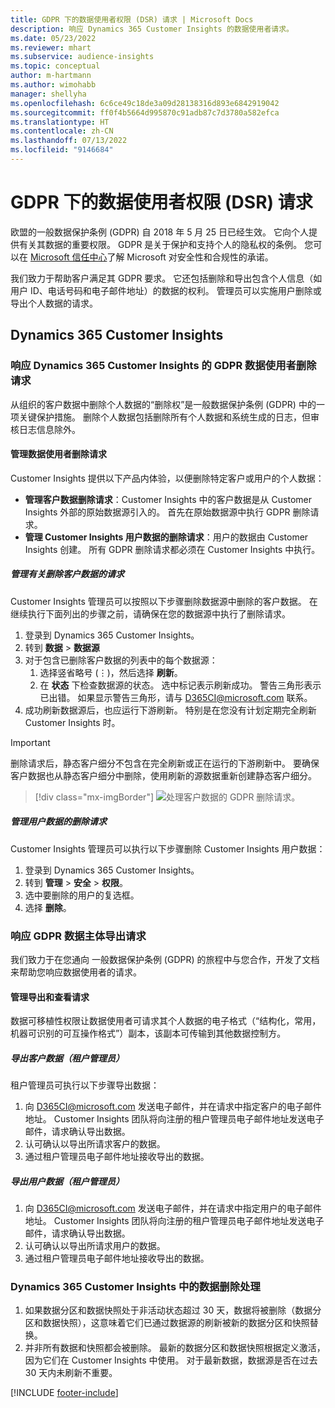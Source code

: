 ```yaml
---
title: GDPR 下的数据使用者权限 (DSR) 请求 | Microsoft Docs
description: 响应 Dynamics 365 Customer Insights 的数据使用者请求。
ms.date: 05/23/2022
ms.reviewer: mhart
ms.subservice: audience-insights
ms.topic: conceptual
author: m-hartmann
ms.author: wimohabb
manager: shellyha
ms.openlocfilehash: 6c6ce49c18de3a09d28138316d893e6842919042
ms.sourcegitcommit: ff0f4b5664d995870c91adb87c7d3780a582efca
ms.translationtype: HT
ms.contentlocale: zh-CN
ms.lasthandoff: 07/13/2022
ms.locfileid: "9146684"
---
```

# <a name="data-subject-rights-dsr-requests-under-gdpr"></a>GDPR 下的数据使用者权限 (DSR) 请求

欧盟的一般数据保护条例 (GDPR) 自 2018 年 5 月 25 日已经生效。 它向个人提供有关其数据的重要权限。 GDPR 是关于保护和支持个人的隐私权的条例。 您可以在 [Microsoft 信任中心](https://www.microsoft.com/trust-center)了解 Microsoft 对安全性和合规性的承诺。

我们致力于帮助客户满足其 GDPR 要求。 它还包括删除和导出包含个人信息（如用户 ID、电话号码和电子邮件地址）的数据的权利。 管理员可以实施用户删除或导出个人数据的请求。

## <a name="dynamics-365-customer-insights"></a>Dynamics 365 Customer Insights

### <a name="responding-to-gdpr-data-subject-delete-requests-for-dynamics-365-customer-insights"></a>响应 Dynamics 365 Customer Insights 的 GDPR 数据使用者删除请求

从组织的客户数据中删除个人数据的“删除权”是一般数据保护条例 (GDPR) 中的一项关键保护措施。 删除个人数据包括删除所有个人数据和系统生成的日志，但审核日志信息除外。

#### <a name="manage-data-subject-delete-requests"></a>管理数据使用者删除请求

Customer Insights 提供以下产品内体验，以便删除特定客户或用户的个人数据：

- **管理客户数据删除请求**：Customer Insights 中的客户数据是从 Customer Insights 外部的原始数据源引入的。 首先在原始数据源中执行 GDPR 删除请求。
- **管理 Customer Insights 用户数据的删除请求**：用户的数据由 Customer Insights 创建。 所有 GDPR 删除请求都必须在 Customer Insights 中执行。

##### <a name="manage-requests-to-delete-customer-data"></a>管理有关删除客户数据的请求

Customer Insights 管理员可以按照以下步骤删除数据源中删除的客户数据。 在继续执行下面列出的步骤之前，请确保在您的数据源中执行了删除请求。 

1. 登录到 Dynamics 365 Customer Insights。
1. 转到 **数据** > **数据源**
1. 对于包含已删除客户数据的列表中的每个数据源：
   1. 选择竖省略号 (&vellip;)，然后选择 **刷新**。
   1. 在 **状态** 下检查数据源的状态。 选中标记表示刷新成功。 警告三角形表示已出错。 如果显示警告三角形，请与 D365CI@microsoft.com 联系。
1. 成功刷新数据源后，也应运行下游刷新。 特别是在您没有计划定期完全刷新 Customer Insights 时。 

> [!IMPORTANT]
> 删除请求后，静态客户细分不包含在完全刷新或正在运行的下游刷新中。 要确保客户数据也从静态客户细分中删除，使用刷新的源数据重新创建静态客户细分。

> [!div class="mx-imgBorder"]
> ![处理客户数据的 GDPR 删除请求。](media/gdpr-data-sources.png "处理客户数据的 GDPR 删除请求")

##### <a name="manage-delete-requests-for-user-data"></a>管理用户数据的删除请求

Customer Insights 管理员可以执行以下步骤删除 Customer Insights 用户数据：

1. 登录到 Dynamics 365 Customer Insights。
2. 转到 **管理** > **安全** > **权限**。
3. 选中要删除的用户的复选框。
4. 选择 **删除**。

### <a name="responding-to-gdpr-data-subject-export-requests"></a>响应 GDPR 数据主体导出请求

我们致力于在您通向 一般数据保护条例 (GDPR) 的旅程中与您合作，开发了文档来帮助您响应数据使用者的请求。

#### <a name="manage-export-and-view-requests"></a>管理导出和查看请求

数据可移植性权限让数据使用者可请求其个人数据的电子格式（“结构化，常用，机器可识别的可互操作格式”）副本，该副本可传输到其他数据控制方。

##### <a name="export-customer-data-tenant-admin"></a>导出客户数据（租户管理员）

租户管理员可执行以下步骤导出数据：

1. 向 D365CI@microsoft.com 发送电子邮件，并在请求中指定客户的电子邮件地址。 Customer Insights 团队将向注册的租户管理员电子邮件地址发送电子邮件，请求确认导出数据。
2. 认可确认以导出所请求客户的数据。
3. 通过租户管理员电子邮件地址接收导出的数据。

##### <a name="export-user-data-tenant-admin"></a>导出用户数据（租户管理员）

1. 向 D365CI@microsoft.com 发送电子邮件，并在请求中指定用户的电子邮件地址。 Customer Insights 团队将向注册的租户管理员电子邮件地址发送电子邮件，请求确认导出数据。
2. 认可确认以导出所请求用户的数据。
3. 通过租户管理员电子邮件地址接收导出的数据。

### <a name="data-deletion-handling-in-dynamics-365-customer-insights"></a>Dynamics 365 Customer Insights 中的数据删除处理

1. 如果数据分区和数据快照处于非活动状态超过 30 天，数据将被删除（数据分区和数据快照），这意味着它们已通过数据源的刷新被新的数据分区和快照替换。
2. 并非所有数据和快照都会被删除。 最新的数据分区和数据快照根据定义激活，因为它们在 Customer Insights 中使用。 对于最新数据，数据源是否在过去 30 天内未刷新不重要。

[!INCLUDE [footer-include](includes/footer-banner.md)]
